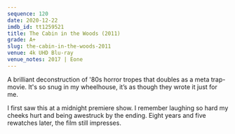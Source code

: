 ```yaml
---
sequence: 120
date: 2020-12-22
imdb_id: tt1259521
title: The Cabin in the Woods (2011)
grade: A+
slug: the-cabin-in-the-woods-2011
venue: 4k UHD Blu-ray
venue_notes: 2017 | Eone
---
```


A brilliant deconstruction of '80s horror tropes that doubles as a meta trap-movie. It's so snug in my wheelhouse, it’s as though they wrote it just for me.

I first saw this at a midnight premiere show. I remember laughing so hard my cheeks hurt and being awestruck by the ending. Eight years and five rewatches later, the film still impresses.
